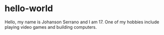 # hello-world

Hello, my name is Johanson Serrano and I am 17. One of my hobbies include playing video games and building computers.
